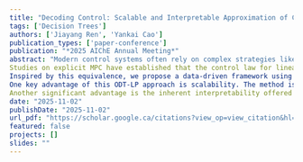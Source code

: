 ```yaml
---
title: "Decoding Control: Scalable and Interpretable Approximation of Control Laws with Oblique Decision Trees"
tags: ['Decision Trees']
authors: ['Jiayang Ren', 'Yankai Cao']
publication_types: ['paper-conference']
publication: "*2025 AIChE Annual Meeting*"
abstract: "Modern control systems often rely on complex strategies like Model Predictive Control (MPC), Reinforcement Learning (RL), or other optimal control methods to achieve high performance. However, these advanced control laws frequently suffer from drawbacks that hinder their practical deployment. MPC often demands substantial online computation, making it challenging for real-time applications with fast dynamics [1]. RL policies, particularly those based on deep neural networks, can act as "black boxes," lacking interpretability and making verification difficult, which is a major concern in safety-critical systems [2]. Furthermore, implementing these complex controllers on resource-constrained hardware platforms can be infeasible [3]. There is a need for methods that can capture the performance benefits of these advanced controllers while offering computational efficiency, interpretability, and ease of implementation.
Studies on explicit MPC have established that the control law for linear MPC systems is a piecewise affine function of the system state (x) [4]. Building on this, theoretical work has shown that such linear MPC control laws can be exactly represented by a finite-depth oblique decision tree with linear predictions (ODT-LP), as shown in Picture (a). Here, the oblique decision tree structure is used to partition the state space into distinct polyhedral regions (polytopes) using linear combinations of features at branch nodes. Each leaf node corresponds to a specific polytope, where a simple linear control law (u = Fx + g) is applied.
Inspired by this equivalence, we propose a data-driven framework using ODT-LP to learn approximations of control laws directly from sampled data, as shown in Picture (b). This framework is applicable not just to linear MPC but also to complex controllers like nonlinear MPC, RL policies, or other optimal control strategies. The core idea involves generating a dataset of state-action pairs by repeatedly solving the target high-performance controller offline across a representative set of initial states. This dataset trains the ODT-LP model in a supervised manner, where the tree learns to partition the state space using oblique splits (linear combinations of features) at branch nodes and predicts the control action using simple linear models at leaf nodes. This process effectively "decodes" the complex control logic into the explicit, rule-based structure of the ODT-LP. The resulting ODT-LP controller acts as a computationally lightweight surrogate: for linear MPC, it can learn the exact control law, while for nonlinear MPC, RL, or other complex strategies, it learns a near-optimal approximation.
One key advantage of this ODT-LP approach is scalability. The method is designed to handle potentially high-dimensional state spaces during offline training and enables extremely fast online execution, significantly reducing the computational burden compared to online optimization. Furthermore, this scalability allows for a tunable trade-off: one can adjust the complexity of the ODT-LP (e.g., tree depth or node number) to balance the fidelity of the control law approximation against the computational cost. This cost includes both offline training effort and online execution speed. Simpler trees offer lower fidelity but faster training and execution, while more complex trees can achieve higher fidelity at the expense of increased computational resources.
Another significant advantage is the inherent interpretability offered by the decision tree structure [5]. For any given state, the tree evaluation follows a single, traceable path to a specific leaf node, where a unique and simple linear control law is applied, as shown in Picture (a). This rule-based structure provides transparency, allowing human operators to follow the step-by-step decision logic, enhancing trustworthiness and simplifying verification. By combining these benefits, ODT-LP offers a practical and scalable pathway to deploy near-optimal control performance with significantly reduced computational burden and enhanced interpretability, bridging the gap between advanced control theory and real-world implementation."
date: "2025-11-02"
publishDate: "2025-11-02"
url_pdf: "https://scholar.google.ca/citations?view_op=view_citation&hl=zh-CN&user=M-s3mjAAAAAJ&cstart=100&pagesize=100&citation_for_view=M-s3mjAAAAAJ:tS2w5q8j5-wC"
featured: false
projects: []
slides: ""
---
```

